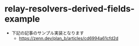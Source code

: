 # relay-resolvers-derived-fields-example

- 下記の記事のサンプル実装となります
  - <https://zenn.dev/plan_b/articles/cd6994a61cfd2d>
